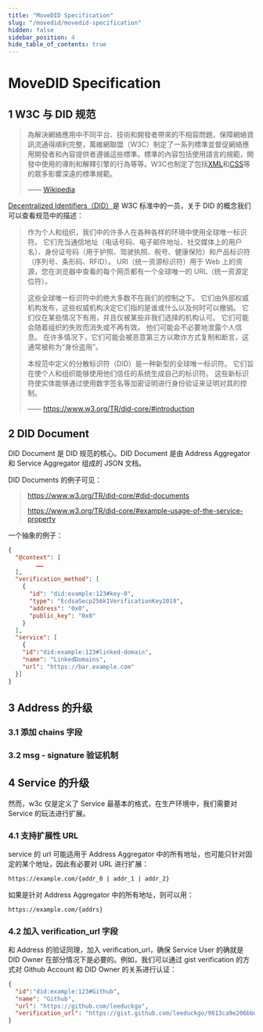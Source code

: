 ```yaml
---
title: "MoveDID Specification"
slug: "/movedid/movedid-specification"
hidden: false
sidebar_position: 4
hide_table_of_contents: true
---
```


# MoveDID Specification

## 1 W3C 与 DID 规范

> 為解決網絡應用中不同平台、技術和開發者帶來的不相容問題，保障網絡資訊流通得順利完整，萬維網聯盟（W3C）制定了一系列標準並督促網絡應用開發者和內容提供者遵循這些標準。標準的內容包括使用語言的規範，開發中使用的導則和解釋引擎的行為等等。W3C也制定了包括[XML](https://zh.m.wikipedia.org/wiki/XML)和[CSS](https://zh.m.wikipedia.org/wiki/CSS)等的眾多影響深遠的標準規範。
>
> —— [Wikipedia](https://zh.m.wikipedia.org/zh-hk/%E4%B8%87%E7%BB%B4%E7%BD%91%E8%81%94%E7%9B%9F)

[Decentralized Identifiers（DID）](https://www.w3.org/TR/did-core)是 W3C 标准中的一员，关于 DID 的概念我们可以查看规范中的描述：

> 作为个人和组织，我们中的许多人在各种各样的环境中使用全球唯一标识符。 它们充当通信地址（电话号码、电子邮件地址、社交媒体上的用户名）、身份证号码（用于护照、驾驶执照、税号、健康保险）和产品标识符（序列号、条形码、RFID）。 URI（统一资源标识符）用于 Web 上的资源，您在浏览器中查看的每个网页都有一个全球唯一的 URL（统一资源定位符）。
>
> 这些全球唯一标识符中的绝大多数不在我们的控制之下。 它们由外部权威机构发布，这些权威机构决定它们指的是谁或什么以及何时可以撤销。 它们仅在某些情况下有用，并且仅被某些非我们选择的机构认可。 它们可能会随着组织的失败而消失或不再有效。 他们可能会不必要地泄露个人信息。 在许多情况下，它们可能会被恶意第三方以欺诈方式复制和断言，这通常被称为“身份盗用”。
>
> 本规范中定义的分散标识符（DID）是一种新型的全球唯一标识符。 它们旨在使个人和组织能够使用他们信任的系统生成自己的标识符。 这些新标识符使实体能够通过使用数字签名等加密证明进行身份验证来证明对其的控制。
>
> —— https://www.w3.org/TR/did-core/#introduction

## 2 DID Document

DID Document 是 DID 规范的核心。DID Document 是由 Address Aggregator 和 Service Aggregator 组成的 JSON 文档。

DID Documents 的例子可见：

> https://www.w3.org/TR/did-core/#did-documents
>
> https://www.w3.org/TR/did-core/#example-usage-of-the-service-property

一个抽象的例子：

```json
{
  "@context": [
		……
  ],
  "verification_method": [
    {
      "id": "did:example:123#key-0",
      "type": "EcdsaSecp256k1VerificationKey2019",
      "address": "0x0",
      "public_key": "0x0" 
    }
  ],
  "service": [
    {
    "id":"did:example:123#linked-domain",
    "name": "LinkedDomains", 
    "url": "https://bar.example.com"
  }]
}
```

## 3 Address 的升级

### 3.1 添加 chains 字段

### 3.2 msg - signature 验证机制

## 4 Service 的升级

然而，w3c 仅是定义了 Service 最基本的格式，在生产环境中，我们需要对 Service 的玩法进行扩展。

### 4.1 支持扩展性 URL

service 的 url 可能适用于 Address Aggregator  中的所有地址，也可能只针对固定的某个地址，因此有必要对 URL 进行扩展：

```bash
https://example.com/{addr_0 | addr_1 | addr_2}
```

如果是针对 Address Aggregator 中的所有地址，则可以用：

```bash
https://example.com/{addrs}
```

### 4.2 加入 verification_url 字段

和 Address 的验证同理，加入 verification_url，确保 Service User 的确就是 DID Owner 在部分情况下是必要的。例如，我们可以通过 gist verification 的方式对 Github Account 和 DID Owner 的关系进行认证：

```json
{
  "id":"did:example:123#Github",
  "name": "Github", 
  "url": "https://github.com/leeduckgo",
  "verification_url": "https://gist.github.com/leeduckgo/9813ca9e206bbda1afb413ecea331063"
}
```







 
